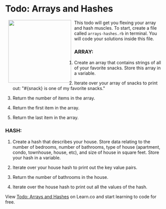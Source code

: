 # Todo: Arrays and Hashes

<img src="https://s3.amazonaws.com/after-school-assets/todo.jpg" align="left" hspace="10" width="200"> This todo will get you flexing your array and hash muscles. To start, create a file called `arrays-hashes.rb` in terminal. You will code your solutions inside this file.

### ARRAY:
1. Create an array that contains strings of all of your favorite snacks. Store this array in a variable.

2. Iterate over your array of snacks to print out: "#{snack} is one of my favorite snacks."

3. Return the number of items in the array.

4. Return the first item in the array.

5. Return the last item in the array.

### HASH:
1. Create a hash that describes your house. Store data relating to the number of bedrooms, number of bathrooms, type of house (apartment, condo, townhouse, house, etc), and size of house in square feet. Store your hash in a variable.

2. Iterate over your house hash to print out the key value pairs.

3. Return the number of bathrooms in the house.

4. Iterate over the house hash to print out all the values of the hash.


<p data-visibility='hidden'>View <a href='https://learn.co/lessons/hs-arrays-hashes-todo' title='Todo: Arrays and Hashes'>Todo: Arrays and Hashes</a> on Learn.co and start learning to code for free.</p>
